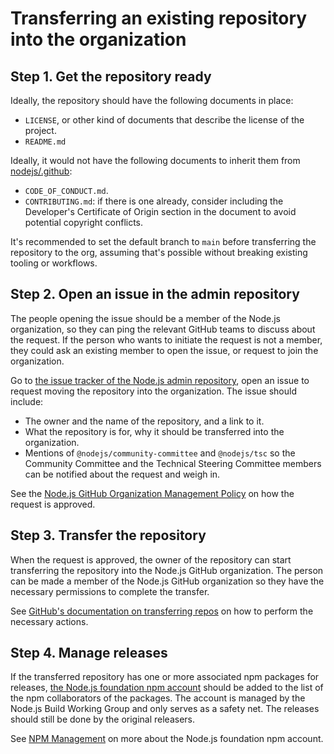 # Transferring an existing repository into the organization

## Step 1. Get the repository ready

Ideally, the repository should have the following documents in place:

- `LICENSE`, or other kind of documents that describe the license of
  the project.
- `README.md`

Ideally, it would not have the following documents to inherit them from
[nodejs/.github](https://github.com/nodejs/.github):

- `CODE_OF_CONDUCT.md`.
- `CONTRIBUTING.md`: if there is one already, consider including the Developer's
  Certificate of Origin section in the document to avoid potential copyright
  conflicts.

It's recommended to set the default branch to `main` before transferring the
repository to the org, assuming that's possible without breaking existing
tooling or workflows.

## Step 2. Open an issue in the admin repository

The people opening the issue should be a member of the Node.js organization,
so they can ping the relevant GitHub teams to discuss about the request.
If the person who wants to initiate the request is not a member, they could ask
an existing member to open the issue, or request to join the organization.

Go to [the issue tracker of the Node.js admin repository][], open an issue
to request moving the repository into the organization. The issue should include:

- The owner and the name of the repository, and a link to it.
- What the repository is for, why it should be transferred into the organization.
- Mentions of `@nodejs/community-committee` and `@nodejs/tsc` so the Community
  Committee and the Technical Steering Committee members can be notified about
  the request and weigh in.

See the [Node.js GitHub Organization Management Policy][] on how the request
is approved.

## Step 3. Transfer the repository

When the request is approved, the owner of the repository can start transferring
the repository into the Node.js GitHub organization. The person can be made a
member of the Node.js GitHub organization so they have the necessary permissions
to complete the transfer.

See [GitHub's documentation on transferring repos][] on how to perform the
necessary actions.

## Step 4. Manage releases

If the transferred repository has one or more associated npm packages for releases,
[the Node.js foundation npm account](https://www.npmjs.com/~nodejs-foundation)
should be added to the list of the npm collaborators of the packages. The account
is managed by the Node.js Build Working Group and only serves as a safety net.
The releases should still be done by the original releasers.

See [NPM Management](./npm-management.md) on more about the Node.js foundation
npm account.

[coc]: https://github.com/nodejs/admin/blob/master/CODE_OF_CONDUCT.md
[GitHub's documentation on transferring repos]: https://help.github.com/articles/about-repository-transfers/
[Node.js GitHub Organization Management Policy]: https://github.com/nodejs/admin/blob/master/GITHUB_ORG_MANAGEMENT_POLICY.md#repositories
[the contributing guide]: https://github.com/nodejs/node/blob/master/CONTRIBUTING.md
[the issue tracker of the Node.js admin repository]: https://github.com/nodejs/admin/issues
